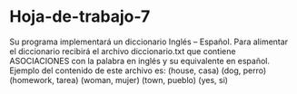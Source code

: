 # Hoja-de-trabajo-7
Su programa implementará un diccionario Inglés – Español. Para alimentar el diccionario recibirá el archivo diccionario.txt que
contiene ASOCIACIONES con la palabra en inglés y su equivalente en español. Ejemplo del contenido de este archivo es:
(house, casa)
(dog, perro)
(homework, tarea)
(woman, mujer)
(town, pueblo)
(yes, si)
